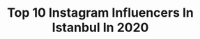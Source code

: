 ---
title: Top 10 Instagram Influencers In Istanbul In 2020
description: >-
  Find top Instagram influencers in Istanbul in 2020. Most popular hashtags: #evdekal #kad #stayhome #istanbul.
platform: Instagram
profiles:
  - username: "kaanbosnakofficial"
    fullname: >-
      Kaan Boşnak
    location: "Turkey"
    followers: 155145
    engagement: 1469
    commentsToLikes: 0.000000
    id: ck5zsq9woyzqp0i141mb3t7m8
    verified: true
    hashtags: "#evindekalt, #tb"
  - username: "kenbrider"
    fullname: >-
      traffic rider - MT 09 ⚡
    location: "Turkey"
    followers: 2570
    engagement: 5141
    commentsToLikes: 0.013671
    id: ck8t90k1kmihn0j78p8d7mf0t
    verified: false
    hashtags: "#honda, #motorsangin, #fireblade, #instamotogallery"
  - username: "handealtayli"
    fullname: >-
      handealtayli
    location: "Turkey"
    followers: 29897
    engagement: 275
    commentsToLikes: 0.029517
    id: ck6tntp9najvq0j71d2lef501
    verified: false
    hashtags: "#foxt, #yenib, #dizi, #kad"
  - username: "istanbul"
    fullname: >-
      @istanbul
    location: "Turkey"
    followers: 319452
    engagement: 285
    commentsToLikes: 0.010306
    id: ck0uddpzbivt10i190slk77gz
    verified: false
    hashtags: "#istanbulthingstodo, #istanbulclassics, #istanbulhayvanlar, #whenwemeetagain"
  - username: "onewaythreetickets"
    fullname: >-
      AYLİN▪️Travel Blog
    location: "Turkey"
    followers: 6177
    engagement: 1583
    commentsToLikes: 0.102114
    id: ck8t941jcmw040j78xqjh4bm7
    verified: false
    hashtags: "#onewayitaly, #omewayfrance, #kap, #schengencountry"
  - username: "agoniiya"
    fullname: >-
      Ksenia Çelikdelen ☪︎
    location: "Turkey"
    followers: 78676
    engagement: 689
    commentsToLikes: 0.045984
    id: ck1394rebjips0i191rktupwf
    verified: false
    hashtags: "#bosphorus, #ba, #evdekal, #stayhomechallenge"
  - username: "s_s_svkr"
    fullname: >-
      Said
    location: "Turkey"
    followers: 9929
    engagement: 1488
    commentsToLikes: 0.078264
    id: ck8t13321uajc0j78rip623m4
    verified: false
    hashtags: ""
  - username: "tarooq_official"
    fullname: >-
      T.M.X🦅
    location: "Turkey"
    followers: 91756
    engagement: 654
    commentsToLikes: 0.063607
    id: ck8szgbmxoc2p0j7815s6vury
    verified: false
    hashtags: "#tmx, #soon"
  - username: "ozlemmberkayy"
    fullname: >-
      Özlem❤Berkay
    location: "Turkey"
    followers: 5952
    engagement: 1931
    commentsToLikes: 0.265233
    id: ck6ucdgeieych0j71cp1d28j7
    verified: false
    hashtags: "#ankara, #istanbul, #loves, #mesafelera"
  - username: "tugcepala"
    fullname: >-
      Tuğçe Pala
    location: "Turkey"
    followers: 31771
    engagement: 569
    commentsToLikes: 0.081284
    id: ck5hmce48lpbm0i11spfumy2y
    verified: false
    hashtags: "#ada, #istanbula, #muzik, #deniz"
---